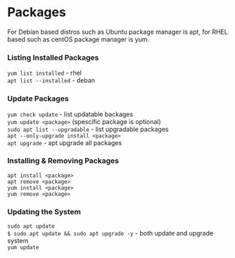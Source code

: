 # Packages

For Debian based distros such as Ubuntu package manager is apt, for RHEL based such as centOS package manager is yum.

### Listing Installed Packages <a href="#listing-installed-packages" id="listing-installed-packages"></a>

`yum list installed` - rhel\
`apt list --installed` - deban

### Update Packages <a href="#update-packages" id="update-packages"></a>

`yum check update` - list updatable backages\
`yum update <package>` (spescific package is optional)\
`sudo apt list --upgradable` - list upgradable packages\
`apt --only-upgrade install <package>`\
`apt upgrade` - apt upgrade all packages

### Installing & Removing Packages <a href="#installing-removing-packages" id="installing-removing-packages"></a>

`apt install <package>`\
`apt remove <package>`\
`yum install <package>`\
`yum remove <package>`

### Updating the System <a href="#updating-the-system" id="updating-the-system"></a>

`sudo apt update`\
`$ sudo apt update && sudo apt upgrade -y` - both update and upgrade system\
`yum update`

